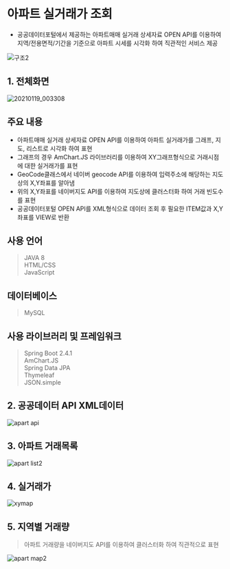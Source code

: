 # 아파트 실거래가 조회
+ 공공데이터포털에서 제공하는 아파트매매 실거래 상세자료 OPEN API를 이용하여 지역/전용면적/기간을 기준으로 아파트 시세를 시각화 하여 직관적인 서비스 제공  

![구조2](https://user-images.githubusercontent.com/37195463/135212232-8fbe789e-5f89-4e55-ba93-b268b7c648be.png)


## 1. 전체화면
![20210119_003308](https://user-images.githubusercontent.com/37195463/135212444-09e78221-2d85-406b-9fdc-a1c2b556f179.png)

## 주요 내용
+ 아파트매매 실거래 상세자료 OPEN API를 이용하여 아파트 실거래가를 그래프, 지도, 리스트로 시각화 하여 표현
+ 그래프의 경우 AmChart.JS 라이브러리를 이용하여 XY그래프형식으로 거래시점에 대한 실거래가를 표현
+ GeoCode클래스에서 네이버 geocode API를 이용하여 입력주소에 해당하는 지도상의 X,Y좌표를 알아냄
+ 위의 X,Y좌표를 네이버지도 API를 이용하여 지도상에 클러스터화 하여 거래 빈도수를 표현
+ 공공데이터포털 OPEN API를 XML형식으로 데이터 조회 후 필요한 ITEM값과 X,Y좌표를 VIEW로 반환

## 사용 언어
> JAVA 8  
> HTML/CSS  
> JavaScript  

## 데이터베이스
> MySQL  

## 사용 라이브러리 및 프레임워크
> Spring Boot 2.4.1  
> AmChart.JS  
> Spring Data JPA  
> Thymeleaf  
> JSON.simple  

## 2. 공공데이터 API XML데이터
![apart api](https://user-images.githubusercontent.com/37195463/135212292-55f97693-7a67-4dd9-8c53-f718cf400b06.png)

## 3. 아파트 거래목록
![apart list2](https://user-images.githubusercontent.com/37195463/135212437-cd2d89a0-ca86-4950-97af-26206f2a6bda.png)

## 4. 실거래가
![xymap](https://user-images.githubusercontent.com/37195463/135212434-66c510ad-b438-43f2-84e7-f0c11ced859d.png)

## 5. 지역별 거래량
> 아파트 거래량을 네이버지도 API를 이용하여 클러스터화 하여 직관적으로 표현

![apart map2](https://user-images.githubusercontent.com/37195463/135212427-b64e3a61-c5cf-4a1c-9deb-ab6e3785c328.png)
